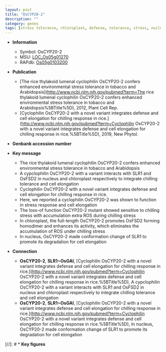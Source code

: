 ```yaml
---
layout: post
title: "OsCYP20-2"
description: ""
category: genes
tags: [stress tolerance, chloroplast, defense, tolerance, stress, nucleus, cell elongation, chilling, stress response]
---
```


* **Information**  
    + Symbol: OsCYP20-2  
    + MSU: [LOC_Os05g01270](http://rice.plantbiology.msu.edu/cgi-bin/ORF_infopage.cgi?orf=LOC_Os05g01270)  
    + RAPdb: [Os05g0103200](http://rapdb.dna.affrc.go.jp/viewer/gbrowse_details/irgsp1?name=Os05g0103200)  

* **Publication**  
    + [The rice thylakoid lumenal cyclophilin OsCYP20-2 confers enhanced environmental stress tolerance in tobacco and Arabidopsis](http://www.ncbi.nlm.nih.gov/pubmed?term=The rice thylakoid lumenal cyclophilin OsCYP20-2 confers enhanced environmental stress tolerance in tobacco and Arabidopsis%5BTitle%5D), 2012, Plant Cell Rep.
    + [Cyclophilin OsCYP20-2 with a novel variant integrates defense and cell elongation for chilling response in rice.](http://www.ncbi.nlm.nih.gov/pubmed?term=Cyclophilin OsCYP20-2 with a novel variant integrates defense and cell elongation for chilling response in rice.%5BTitle%5D), 2019, New Phytol.

* **Genbank accession number**  

* **Key message**  
    + The rice thylakoid lumenal cyclophilin OsCYP20-2 confers enhanced environmental stress tolerance in tobacco and Arabidopsis
    + A cypclophilin OsCYP20-2 with a variant interacts with SLR1 and OsFSD2 in nucleus and chloroplast respectively to integrate chilling tolerance and cell elongation
    + Cyclophilin OsCYP20-2 with a novel variant integrates defense and cell elongation for chilling response in rice.
    + Here, we reported a cyclophilin OsCYP20-2 was shown to function in stress response and cell elongation
    + The loss-of function OsCYP20-2 mutant showed sensitive to chilling stress with accumulation extra ROS during chilling stress
    + In chloroplast, the full-length OsCYP20-2 promotes OsFSD2 forming homodimer and enhances its activity, which eliminates the accumulation of ROS under chilling stress
    + In nucleus, OsCYP20-2 made conformation change of SLR1 to promote its degradation for cell elongation

* **Connection**  
    + __OsCYP20-2__, __SLR1~OsGAI__, [Cyclophilin OsCYP20-2 with a novel variant integrates defense and cell elongation for chilling response in rice.](http://www.ncbi.nlm.nih.gov/pubmed?term=Cyclophilin OsCYP20-2 with a novel variant integrates defense and cell elongation for chilling response in rice.%5BTitle%5D),  A cypclophilin OsCYP20-2 with a variant interacts with SLR1 and OsFSD2 in nucleus and chloroplast respectively to integrate chilling tolerance and cell elongation
    + __OsCYP20-2__, __SLR1~OsGAI__, [Cyclophilin OsCYP20-2 with a novel variant integrates defense and cell elongation for chilling response in rice.](http://www.ncbi.nlm.nih.gov/pubmed?term=Cyclophilin OsCYP20-2 with a novel variant integrates defense and cell elongation for chilling response in rice.%5BTitle%5D),  In nucleus, OsCYP20-2 made conformation change of SLR1 to promote its degradation for cell elongation

[//]: # * **Key figures**  


